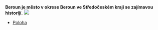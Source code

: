 **Beroun je město v okrese Beroun ve Středočeském kraji se zajímavou historijí.**
![](https://www.mesto-beroun.cz/data/editor/713cs_8.jpg?gcm_date=1274785535)
- [Poloha](/poloha.md)
